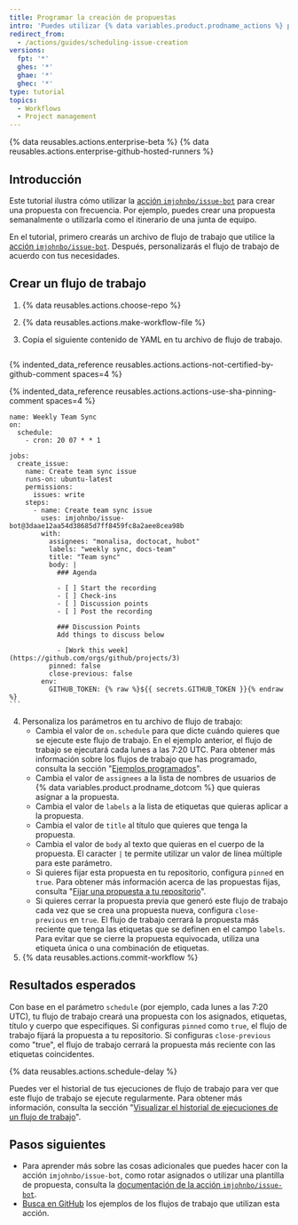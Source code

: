```yaml
---
title: Programar la creación de propuestas
intro: 'Puedes utilizar {% data variables.product.prodname_actions %} para crear una propuesta frecuentemente para asuntos como juntas diarias o revisiones trimestrales.'
redirect_from:
  - /actions/guides/scheduling-issue-creation
versions:
  fpt: '*'
  ghes: '*'
  ghae: '*'
  ghec: '*'
type: tutorial
topics:
  - Workflows
  - Project management
---
```


{% data reusables.actions.enterprise-beta %}
{% data reusables.actions.enterprise-github-hosted-runners %}

## Introducción

Este tutorial ilustra cómo utilizar la [acción `imjohnbo/issue-bot`](https://github.com/marketplace/actions/issue-bot-action) para crear una propuesta con frecuencia. Por ejemplo, puedes crear una propuesta semanalmente o utilizarla como el itinerario de una junta de equipo.

En el tutorial, primero crearás un archivo de flujo de trabajo que utilice la [acción `imjohnbo/issue-bot`](https://github.com/marketplace/actions/issue-bot-action). Después, personalizarás el flujo de trabajo de acuerdo con tus necesidades.

## Crear un flujo de trabajo

1. {% data reusables.actions.choose-repo %}
2. {% data reusables.actions.make-workflow-file %}
3. Copia el siguiente contenido de YAML en tu archivo de flujo de trabajo.

    ```yaml{:copy}
{% indented_data_reference reusables.actions.actions-not-certified-by-github-comment spaces=4 %}

{% indented_data_reference reusables.actions.actions-use-sha-pinning-comment spaces=4 %}

    name: Weekly Team Sync
    on:
      schedule:
        - cron: 20 07 * * 1

    jobs:
      create_issue:
        name: Create team sync issue
        runs-on: ubuntu-latest
        permissions:
          issues: write
        steps:
          - name: Create team sync issue
            uses: imjohnbo/issue-bot@3daae12aa54d38685d7ff8459fc8a2aee8cea98b
            with:
              assignees: "monalisa, doctocat, hubot"
              labels: "weekly sync, docs-team"
              title: "Team sync"
              body: |
                ### Agenda

                - [ ] Start the recording
                - [ ] Check-ins
                - [ ] Discussion points
                - [ ] Post the recording

                ### Discussion Points
                Add things to discuss below

                - [Work this week](https://github.com/orgs/github/projects/3)
              pinned: false
              close-previous: false
            env:
              GITHUB_TOKEN: {% raw %}${{ secrets.GITHUB_TOKEN }}{% endraw %}
    ```

4. Personaliza los parámetros en tu archivo de flujo de trabajo:
   - Cambia el valor de `on.schedule` para que dicte cuándo quieres que se ejecute este flujo de trabajo. En el ejemplo anterior, el flujo de trabajo se ejecutará cada lunes a las 7:20 UTC. Para obtener más información sobre los flujos de trabajo que has programado, consulta la sección "[Ejemplos programados](/actions/reference/events-that-trigger-workflows#scheduled-events)".
   - Cambia el valor de `assignees` a la lista de nombres de usuarios de {% data variables.product.prodname_dotcom %} que quieras asignar a la propuesta.
   - Cambia el valor de `labels` a la lista de etiquetas que quieras aplicar a la propuesta.
   - Cambia el valor de `title` al título que quieres que tenga la propuesta.
   - Cambia el valor de `body` al texto que quieras en el cuerpo de la propuesta. El caracter `|` te permite utilizar un valor de línea múltiple para este parámetro.
   - Si quieres fijar esta propuesta en tu repositorio, configura `pinned` en `true`. Para obtener más información acerca de las propuestas fijas, consulta "[Fijar una propuesta a tu repositorio](/articles/pinning-an-issue-to-your-repository)".
   - Si quieres cerrar la propuesta previa que generó este flujo de trabajo cada vez que se crea una propuesta nueva, configura `close-previous` en `true`. El flujo de trabajo cerrará la propuesta más reciente que tenga las etiquetas que se definen en el campo `labels`. Para evitar que se cierre la propuesta equivocada, utiliza una etiqueta única o una combinación de etiquetas.
5. {% data reusables.actions.commit-workflow %}

## Resultados esperados

Con base en el parámetro `schedule` (por ejemplo, cada lunes a las 7:20 UTC), tu flujo de trabajo creará una propuesta con los asignados, etiquetas, título y cuerpo que especifiques. Si configuras `pinned` como `true`, el flujo de trabajo fijará la propuesta a tu repositorio. Si configuras `close-previous` como "true", el flujo de trabajo cerrará la propuesta más reciente con las etiquetas coincidentes.

{% data reusables.actions.schedule-delay %}

Puedes ver el historial de tus ejecuciones de flujo de trabajo para ver que este flujo de trabajo se ejecute regularmente. Para obtener más información, consulta la sección "[Visualizar el historial de ejecuciones de un flujo de trabajo](/actions/managing-workflow-runs/viewing-workflow-run-history)".

## Pasos siguientes

- Para aprender más sobre las cosas adicionales que puedes hacer con la acción `imjohnbo/issue-bot`, como rotar asignados o utilizar una plantilla de propuesta, consulta la [documentación de la acción `imjohnbo/issue-bot`](https://github.com/marketplace/actions/issue-bot-action).
- [Busca en GitHub](https://github.com/search?q=%22uses%3A+imjohnbo%2Fissue-bot%22&type=code) los ejemplos de los flujos de trabajo que utilizan esta acción.
